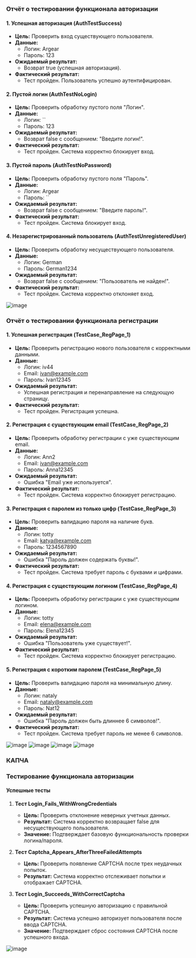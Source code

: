 ### Отчёт о тестировании функционала авторизации

#### 1. **Успешная авторизация (AuthTestSuccess)**
- **Цель:** Проверить вход существующего пользователя.
- **Данные:**
  - Логин: Argear
  - Пароль: 123
- **Ожидаемый результат:** 
  - Возврат true (успешная авторизация).
- **Фактический результат:** 
  - Тест пройден. Пользователь успешно аутентифицирован.

#### 2. **Пустой логин (AuthTestNoLogin)**
- **Цель:** Проверить обработку пустого поля "Логин".
- **Данные:**
  - Логин: ``
  - Пароль: 123
- **Ожидаемый результат:** 
  - Возврат false с сообщением: "Введите логин!".
- **Фактический результат:** 
  - Тест пройден. Система корректно блокирует вход.


#### 3. **Пустой пароль (AuthTestNoPassword)**
- **Цель:** Проверить обработку пустого поля "Пароль".
- **Данные:**
  - Логин: Argear
  - Пароль: ``
- **Ожидаемый результат:** 
  - Возврат false с сообщением: "Введите пароль!".
- **Фактический результат:** 
  - Тест пройден. Система блокирует вход.

#### 4. **Незарегистрированный пользователь (AuthTestUnregisteredUser)**
- **Цель:** Проверить обработку несуществующего пользователя.
- **Данные:**
  - Логин: German
  - Пароль: German1234
- **Ожидаемый результат:** 
  - Возврат false с сообщением: "Пользователь не найден!".
- **Фактический результат:** 
  - Тест пройден. Система корректно отклоняет вход.

![image](https://github.com/user-attachments/assets/c4bb63ec-46b5-422d-8f93-dda2f4c8b794)



### Отчёт о тестировании функционала регистрации

#### 1. **Успешная регистрация (TestCase_RegPage_1)**
- **Цель:** Проверить регистрацию нового пользователя с корректными данными.
- **Данные:**
  - Логин: iv44
  - Email: ivan@example.com
  - Пароль: Ivan12345
- **Ожидаемый результат:** 
  - Успешная регистрация и перенаправление на следующую страницу.
- **Фактический результат:** 
  - Тест пройден. Регистрация успешна.

#### 2. **Регистрация с существующим email (TestCase_RegPage_2)**
- **Цель:** Проверить обработку регистрации с уже существующим email.
- **Данные:**
  - Логин: Ann2
  - Email:  ivan@example.com
  - Пароль: Anna12345
- **Ожидаемый результат:** 
  - Ошибка "Email уже используется".
- **Фактический результат:** 
  - Тест пройден. Система корректно блокирует регистрацию.

#### 3. **Регистрация с паролем из только цифр (TestCase_RegPage_3)**
- **Цель:** Проверить валидацию пароля на наличие букв.
- **Данные:**
  - Логин: totty
  - Email: katya@example.com
  - Пароль: 1234567890
- **Ожидаемый результат:** 
  - Ошибка "Пароль должен содержать буквы!".
- **Фактический результат:** 
  - Тест пройден. Система требует пароль с буквами и цифрами.

#### 4. **Регистрация с существующим логином (TestCase_RegPage_4)**
- **Цель:** Проверить обработку регистрации с уже существующим логином.
- **Данные:**
  - Логин: totty
  - Email: elena@example.com
  - Пароль: Elena12345
- **Ожидаемый результат:** 
  - Ошибка "Пользователь уже существует!".
- **Фактический результат:** 
  - Тест пройден. Система корректно блокирует регистрацию.

#### 5. **Регистрация с коротким паролем (TestCase_RegPage_5)**
- **Цель:** Проверить валидацию пароля на минимальную длину.
- **Данные:**
  - Логин: nataly
  - Email: nataly@example.com
  - Пароль: Nat12
- **Ожидаемый результат:** 
  - Ошибка "Пароль должен быть длиннее 6 символов!".
- **Фактический результат:** 
  - Тест пройден. Система требует пароль не менее 6 символов.


![image](https://github.com/user-attachments/assets/a8676dc6-1ead-4861-a65a-c2fcb7e71e09)
![image](https://github.com/user-attachments/assets/e897c221-37ab-4e97-8d5b-e1c909118846)
![image](https://github.com/user-attachments/assets/e6df5fcf-aa87-4cf7-8114-fd168d76d83d)
![image](https://github.com/user-attachments/assets/099ce223-ebdc-4c8b-a618-748b70972744)


### КАПЧА

### Тестирование функционала авторизации

#### Успешные тесты

1. **Тест Login_Fails_WithWrongCredentials**
   - **Цель:** Проверить отклонение неверных учетных данных.
   - **Результат:** Система корректно возвращает false для несуществующего пользователя.
   - **Значение:** Подтверждает базовую функциональность проверки логина/пароля.

2. **Тест Captcha_Appears_AfterThreeFailedAttempts**
   - **Цель:** Проверить появление CAPTCHA после трех неудачных попыток.
   - **Результат:** Система корректно отслеживает попытки и отображает CAPTCHA.

3. **Тест Login_Succeeds_WithCorrectCaptcha**
   - **Цель:** Проверить успешную авторизацию с правильной CAPTCHA.
   - **Результат:** Система успешно авторизует пользователя после ввода CAPTCHA.
   - **Значение:** Подтверждает сброс состояния CAPTCHA после успешного входа.


![image](https://github.com/user-attachments/assets/2da40e38-f5f5-4a1b-b8ab-223a22318d8f)

